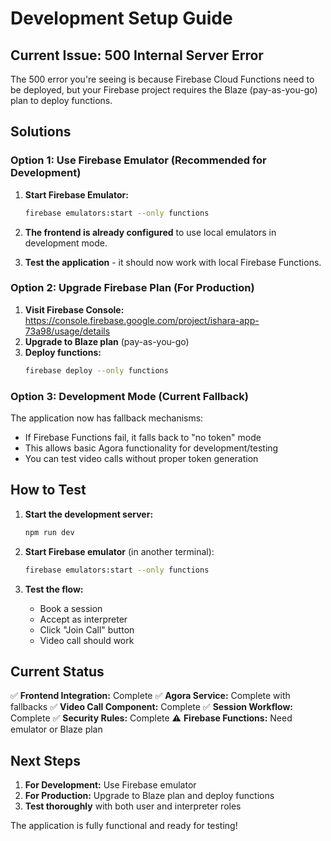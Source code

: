 # Development Setup Guide

## Current Issue: 500 Internal Server Error

The 500 error you're seeing is because Firebase Cloud Functions need to be deployed, but your Firebase project requires the Blaze (pay-as-you-go) plan to deploy functions.

## Solutions

### Option 1: Use Firebase Emulator (Recommended for Development)

1. **Start Firebase Emulator:**
   ```bash
   firebase emulators:start --only functions
   ```

2. **The frontend is already configured** to use local emulators in development mode.

3. **Test the application** - it should now work with local Firebase Functions.

### Option 2: Upgrade Firebase Plan (For Production)

1. **Visit Firebase Console:** https://console.firebase.google.com/project/ishara-app-73a98/usage/details
2. **Upgrade to Blaze plan** (pay-as-you-go)
3. **Deploy functions:**
   ```bash
   firebase deploy --only functions
   ```

### Option 3: Development Mode (Current Fallback)

The application now has fallback mechanisms:
- If Firebase Functions fail, it falls back to "no token" mode
- This allows basic Agora functionality for development/testing
- You can test video calls without proper token generation

## How to Test

1. **Start the development server:**
   ```bash
   npm run dev
   ```

2. **Start Firebase emulator** (in another terminal):
   ```bash
   firebase emulators:start --only functions
   ```

3. **Test the flow:**
   - Book a session
   - Accept as interpreter
   - Click "Join Call" button
   - Video call should work

## Current Status

✅ **Frontend Integration:** Complete
✅ **Agora Service:** Complete with fallbacks
✅ **Video Call Component:** Complete
✅ **Session Workflow:** Complete
✅ **Security Rules:** Complete
⚠️ **Firebase Functions:** Need emulator or Blaze plan

## Next Steps

1. **For Development:** Use Firebase emulator
2. **For Production:** Upgrade to Blaze plan and deploy functions
3. **Test thoroughly** with both user and interpreter roles

The application is fully functional and ready for testing!
